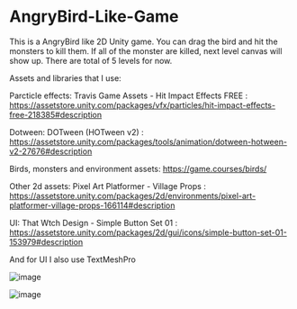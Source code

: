 # AngryBird-Like-Game

This is a AngryBird like 2D Unity game. You can drag the bird and hit the monsters to kill them. If all of the monster are killed, next level canvas will show up. 
There are total of 5 levels for now.

Assets and libraries that I use: 

Parcticle effects: Travis Game Assets - Hit Impact Effects FREE  : https://assetstore.unity.com/packages/vfx/particles/hit-impact-effects-free-218385#description

Dotween: DOTween (HOTween v2) : https://assetstore.unity.com/packages/tools/animation/dotween-hotween-v2-27676#description

Birds, monsters and environment assets: https://game.courses/birds/

Other 2d assets: Pixel Art Platformer - Village Props : https://assetstore.unity.com/packages/2d/environments/pixel-art-platformer-village-props-166114#description

UI: That Wtch Design - Simple Button Set 01 :  https://assetstore.unity.com/packages/2d/gui/icons/simple-button-set-01-153979#description

And for UI I also use TextMeshPro

![image](https://user-images.githubusercontent.com/32210921/183889968-9d9b3348-ccdf-42e6-986c-9a31039e1527.png)

![image](https://user-images.githubusercontent.com/32210921/183891707-294f7f6c-3f5b-46ce-a664-11390627a74a.png)

